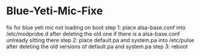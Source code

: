 # Blue-Yeti-Mic-Fixe
fix for blue yeti mic not loading on boot
step 1: place alsa-base.conf into /etc/modprobe.d after deleting the old one if there is a alsa-base.conf unlready sitting there
step 2: place default.pa and system.pa into /etc/pulse after deleting the old versions of default.pa and system.pa
step 3: reboot 
